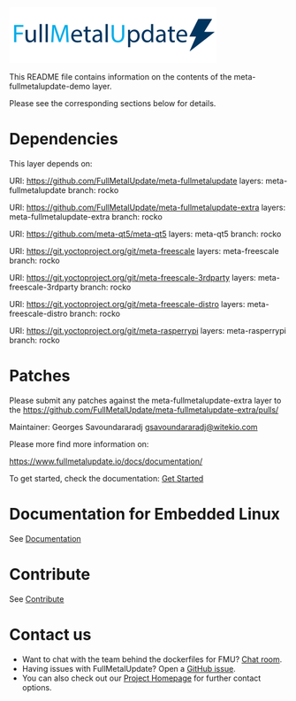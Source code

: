 <img src=fmu_logo.png width=375 height=100 />

This README file contains information on the contents of the
meta-fullmetalupdate-demo layer.

Please see the corresponding sections below for details.

# Dependencies

This layer depends on:

  URI: https://github.com/FullMetalUpdate/meta-fullmetalupdate
  layers: meta-fullmetalupdate
  branch: rocko

  URI: https://github.com/FullMetalUpdate/meta-fullmetalupdate-extra
  layers: meta-fullmetalupdate-extra
  branch: rocko

  URI: https://github.com/meta-qt5/meta-qt5
  layers: meta-qt5
  branch: rocko

  URI: https://git.yoctoproject.org/git/meta-freescale
  layers: meta-freescale
  branch: rocko

  URI: https://git.yoctoproject.org/git/meta-freescale-3rdparty
  layers: meta-freescale-3rdparty
  branch: rocko

  URI: https://git.yoctoproject.org/git/meta-freescale-distro
  layers: meta-freescale-distro
  branch: rocko

  URI: https://git.yoctoproject.org/git/meta-rasperrypi
  layers: meta-rasperrypi
  branch: rocko

# Patches

Please submit any patches against the meta-fullmetalupdate-extra layer to the
https://github.com/FullMetalUpdate/meta-fullmetalupdate-extra/pulls/

Maintainer: Georges Savoundararadj <gsavoundararadj@witekio.com>

Please more find more information on:

https://www.fullmetalupdate.io/docs/documentation/

To get started, check the documentation:
[Get Started](https://www.fullmetalupdate.io/docs/documentation/)

# Documentation for Embedded Linux

See [Documentation](https://www.fullmetalupdate.io/docs/documentation/)

# Contribute

See [Contribute](https://www.fullmetalupdate.io/docs/contribute/)

# Contact us

* Want to chat with the team behind the dockerfiles for FMU? [Chat room](https://gitter.im/fullmetalupdate/community).
* Having issues with FullMetalUpdate? Open a [GitHub issue](https://github.com/FullMetalUpdate/dockerfiles/issues).
* You can also check out our [Project Homepage](https://www.fullmetalupdate.io/) for further contact options.
